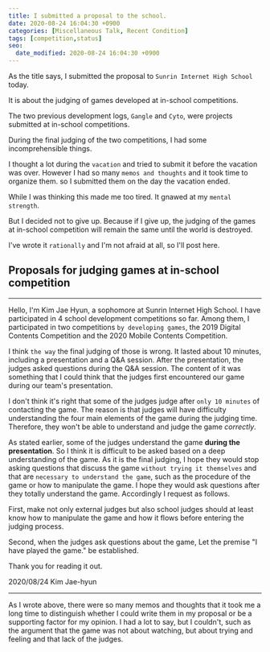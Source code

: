 ```yaml
---
title: I submitted a proposal to the school.
date: 2020-08-24 16:04:30 +0900
categories: [Miscellaneous Talk, Recent Condition]
tags: [competition,status]
seo:
  date_modified: 2020-08-24 16:04:30 +0900
---
```


As the title says, I submitted the proposal to `Sunrin Internet High School` today.

It is about the judging of games developed at in-school competitions.

The two previous development logs, `Gangle` and `Cyto`, were projects submitted at in-school competitions.

During the final judging of the two competitions, I had some incomprehensible things. 

I thought a lot during the `vacation` and tried to submit it before the vacation was over. However I had so many `memos and thoughts` and it took time to organize them. so I submitted them on the day the vacation ended.

While I was thinking this made me too tired. It gnawed at my `mental strength`.

But I decided not to give up. Because if I give up, the judging of the games at in-school competition will remain the same until the world is destroyed.

I've wrote it `rationally` and I'm not afraid at all, so I'll post here.


## Proposals for judging games at in-school competition

***

Hello, I'm Kim Jae Hyun, a sophomore at Sunrin Internet High School. I have participated in 4 school development competitions so far. Among them, I participated in two competitions `by developing games`, the 2019 Digital Contents Competition and the 2020 Mobile Contents Competition.

I think `the way` the final judging of those is wrong. It lasted about 10 minutes, including a presentation and a Q&A session. After the presentation, the judges asked questions during the Q&A session. The content of it was something that I could think that the judges first encountered our game during our team's presentation.

I don't think it's right that some of the judges judge after `only 10 minutes` of contacting the game. The reason is that judges will have difficulty understanding the four main elements of the game during the judging time. Therefore, they won't be able to understand and judge the game *correctly*. 

As stated earlier, some of the judges understand the game **during the presentation**. So I think it is difficult to be asked based on a deep understanding of the game. As it is the final judging, I hope they would stop asking questions that discuss the game `without trying it themselves` and that are `necessary to understand the game`, such as the procedure of the game or how to manipulate the game. I hope they would ask questions after they totally understand the game. Accordingly I request as follows.

First, make not only external judges but also school judges should at least know how to manipulate the game and how it flows before entering the judging process.

Second, when the judges ask questions about the game,  Let the premise "I have played the game." be established.

Thank you for reading it out.

2020/08/24 Kim Jae-hyun

***

As I wrote above, there were so many memos and thoughts that it took me a long time to distinguish whether I could write them in my proposal or be a supporting factor for my opinion. I had a lot to say, but I couldn't, such as the argument that the game was not about watching, but about trying and feeling and that lack of the judges. 
